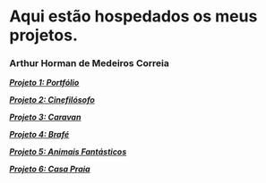 # Aqui estão hospedados os meus projetos.
### Arthur Horman de Medeiros Correia

_[**Projeto 1: Portfólio**](https://arthurhorman7.github.io/Portfólio/)_

_[**Projeto 2: Cinefilósofo**](https://arthurhorman7.github.io/Cinefil%C3%B3sofo/)_ 

_[**Projeto 3: Caravan**](https://arthurhorman7.github.io/Caravan/index.html)_

_[**Projeto 4: Brafé**](https://arthurhorman7.github.io/Braf%C3%A9)_

_[**Projeto 5: Animais Fantásticos**](https://arthurhorman7.github.io/Animais%20Fant%C3%A1sticos/)_

_[**Projeto 6: Casa Praia**](https://arthurhorman7.github.io/Casa%20Praia/)_
